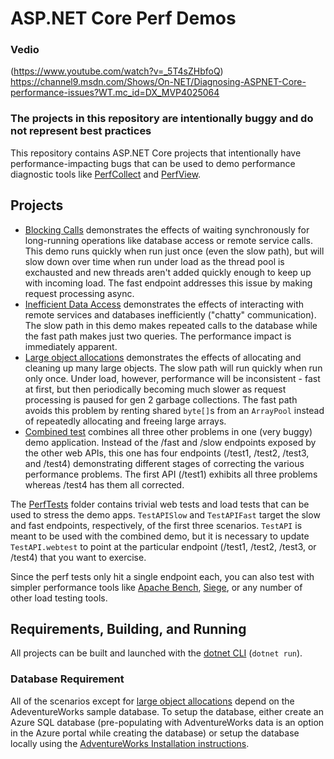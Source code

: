 # ASP.NET Core Perf Demos

### **Vedio**

(https://www.youtube.com/watch?v=_5T4sZHbfoQ)
https://channel9.msdn.com/Shows/On-NET/Diagnosing-ASPNET-Core-performance-issues?WT.mc_id=DX_MVP4025064

### **The projects in this repository are intentionally buggy and do not represent best practices**

This repository contains ASP.NET Core projects that intentionally have
performance-impacting bugs that can be used to demo performance 
diagnostic tools like 
[PerfCollect](https://github.com/dotnet/coreclr/blob/master/Documentation/project-docs/linux-performance-tracing.md) and 
[PerfView](https://github.com/Microsoft/perfview).

## Projects

* [Blocking Calls](/src/BlockingCalls) demonstrates the effects of waiting 
synchronously for long-running operations like database access or remote 
service calls. This demo runs quickly when run just once (even the slow path),
but will slow down over time when run under load as the thread pool is 
exchausted and new threads aren't added quickly enough to keep up with 
incoming load. The fast endpoint addresses this issue by making request 
processing async.
* [Inefficient Data Access](/src/ChattyDataAccess) demonstrates the effects of 
interacting with remote services and databases inefficiently ("chatty" 
communication). The slow path in this demo makes repeated calls to the 
database while the fast path makes just two queries. The performance impact is
immediately apparent.
* [Large object allocations](/src/LOHAllocations) demonstrates the effects of 
allocating and cleaning up many large objects. The slow path will run quickly 
when run only once. Under load, however, performance will be inconsistent - 
fast at first, but then periodically becoming much slower as request 
processing is paused for gen 2 garbage collections. The fast path avoids this 
problem by renting shared `byte[]`s from an `ArrayPool` instead of repeatedly
allocating and freeing large arrays.
* [Combined test](/src/CombinedDemo) combines all three other problems in one 
(very buggy) demo application. Instead of the /fast and /slow endpoints 
exposed by the other web APIs, this one has four endpoints (/test1, /test2, 
/test3, and /test4) demonstrating different stages of correcting the various 
performance problems. The first API (/test1) exhibits all three problems 
whereas /test4 has them all corrected.

The [PerfTests](/src/PerfTests) folder contains trivial web tests and load tests 
that can be used to stress the demo apps. `TestAPISlow` and `TestAPIFast` 
target the slow and fast endpoints, respectively, of the first three 
scenarios. `TestAPI` is meant to be used with the combined demo, but it is 
necessary to update `TestAPI.webtest` to point at the particular endpoint 
(/test1, /test2, /test3, or /test4) that you want to exercise.

Since the perf tests only hit a single endpoint each, you can also test with 
simpler performance tools like 
[Apache Bench](https://httpd.apache.org/docs/2.4/programs/ab.html), 
[Siege](https://github.com/JoeDog/siege), 
or any number of other load testing tools.

## Requirements, Building, and Running

All projects can be built and launched with the [dotnet CLI](https://docs.microsoft.com/dotnet/core/tools/?tabs=netcore2x) 
(`dotnet run`).

### Database Requirement
All of the scenarios except for 
[large object allocations](/src/LOHAllocations) depend on the AdeventureWorks 
sample database. To setup the database, either create an Azure SQL database 
(pre-populating with AdventureWorks data is an option in the Azure portal
while creating the database) or setup the database locally using the 
[AdventureWorks Installation instructions](https://docs.microsoft.com/sql/samples/adventureworks-install-configure?view=sql-server-2017).
